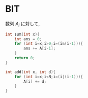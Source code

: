 
# BIT


数列 $A_i$ に対して, 

```c++
int sum(int x){
	int ans = 0;
	for (int i=x;i>0;i=(i&(i-1))){
		ans += A[i-1];
	}
	return 0;
}
```

```c++
int add(int x, int d){
	for (int i=x;i<N;i=(i|(i-1))){
		A[i] += d;
	}
}
```

